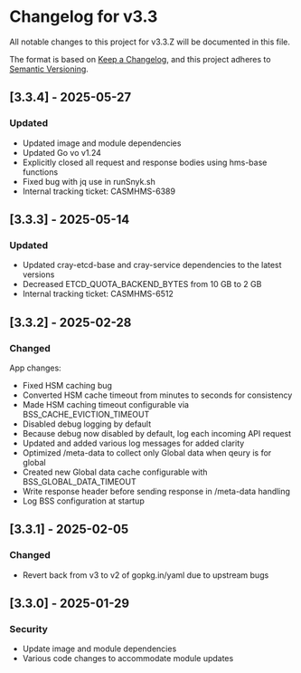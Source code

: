 # Changelog for v3.3

All notable changes to this project for v3.3.Z will be documented in this file.

The format is based on [Keep a Changelog](https://keepachangelog.com/en/1.0.0/),
and this project adheres to [Semantic Versioning](https://semver.org/spec/v2.0.0.html).

## [3.3.4] - 2025-05-27

### Updated

- Updated image and module dependencies
- Updated Go vo v1.24
- Explicitly closed all request and response bodies using hms-base functions
- Fixed bug with jq use in runSnyk.sh
- Internal tracking ticket: CASMHMS-6389

## [3.3.3] - 2025-05-14

### Updated

- Updated cray-etcd-base and cray-service dependencies to the latest versions
- Decreased ETCD_QUOTA_BACKEND_BYTES from 10 GB to 2 GB
- Internal tracking ticket: CASMHMS-6512

## [3.3.2] - 2025-02-28

### Changed

App changes:

- Fixed HSM caching bug
- Converted HSM cache timeout from minutes to seconds for consistency
- Made HSM caching timeout configurable via BSS_CACHE_EVICTION_TIMEOUT
- Disabled debug logging by default
- Because debug now disabled by default, log each incoming API request
- Updated and added various log messages for added clarity
- Optimized /meta-data to collect only Global data when qeury is for global
- Created new Global data cache configurable with BSS_GLOBAL_DATA_TIMEOUT
- Write response header before sending response in /meta-data handling
- Log BSS configuration at startup

## [3.3.1] - 2025-02-05

### Changed

- Revert back from v3 to v2 of gopkg.in/yaml due to upstream bugs

## [3.3.0] - 2025-01-29

### Security

- Update image and module dependencies
- Various code changes to accommodate module updates
